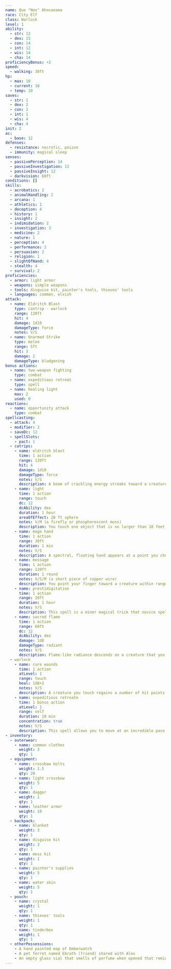 ```yaml
---
name: Que "Nox" Ahnvaeama
race: City Elf
class: Warlock
level: 1
ability:
  - str: 12
  - dex: 15
  - con: 14
  - int: 12
  - wis: 14
  - cha: 14
proficiencyBonus: +2
speed:
  - walking: 30ft
hp:
  - max: 10
  - current: 10
  - temp: 10
saves:
  - str: 1
  - dex: 2
  - con: 2
  - int: 1
  - wis: 4
  - cha: 4  
init: 2
ac:
  - base: 12
defenses:
  - resistance: necrotic, poison
  - immunity: magical sleep
senses:
  - passivePerception: 14
  - passiveInvestigation: 13
  - passiveInsight: 12  
  - darkvision: 60ft
conditions: []
skills:
  - acrobatics: 2
  - animalHandling: 2
  - arcana: 1
  - athletics: 1
  - deception: 4
  - history: 1
  - insight: 2
  - indimidation: 2
  - investigation: 3
  - medicine: 2
  - nature: 1
  - perception: 4
  - performance: 2
  - persuasion: 2
  - religion: 1
  - slightOfHand: 4    
  - stealth: 4
  - survival: 2
proficiencies:
  - armor: light armor
  - weapons: simple weapons
  - tools: disguise kit, painter's tools, thieves' tools
  - languages: common, elvish
attack:
  - name: Eldritch Blast
    type: cantrip - warlock
    range: 120ft
    hit: 4
    damage: 1d10
    damageType: force
    notes: V/S
  - name: Unarmed Strike
    type: melee
    range: 5ft
    hit: 3
    damage: 2
    damageType: bludgening
bonus actions:
  - name: two-weapon fighting
    type: combat
  - name: expeditious retreat
    type: spell
  - name: healing light
    max: 2
    used: 0
reactions:
  - name: opportunity attack
    type: combat            
spellcasting:
  - attack: 4
  - modifier: 2
  - saveDc: 12
  - spellSlots:
    - pact: 1
  - catrips:
    - name: eldritch blast
      time: 1 action
      range: 120ft
      hit: 4
      damage: 1d10
      damageType: force
      notes: V/S
      description: A beam of crackling energy streaks toward a creature within range. Make a ranged spell attack against the target. On a hit, the target takes 1d10 force damage. The spell creates more than one beam when you reach higher levels: two beams at 5th level, three beams at 11th level, and four beams at 17th level. You can direct the beams at the same target or at different ones. Make a separate attack roll for each beam.
    - name: light
      time: 1 action
      range: touch
      dc: 12
      dcAbility: dex
      duration: 1 hour
      areaOfEffect: 20 ft sphere
      notes: V/M (a firefly or phosphorescent moss)
      description: You touch one object that is no larger than 10 feet in any dimension. Until the spell ends, the object sheds bright light in a 20-foot radius and dim light for an additional 20 feet. The light can be colored as you like. Completely covering the object with something opaque blocks the light. The spell ends if you cast it again or dismiss it as an action. If you target an object held or worn by a hostile creature, that creature must succeed on a Dexterity saving throw to avoid the spell.
    - name: mage hand
      time: 1 action
      range: 30ft
      duration: 1 min
      notes: V/S   
      description: A spectral, floating hand appears at a point you choose within range. The hand lasts for the duration or until you dismiss it as an action. The hand vanishes if it is ever more than 30 feet away from you or if you cast this spell again. You can use your action to control the hand. You can use the hand to manipulate an object, open an unlocked door or container, stow or retrieve an item from an open container, or pour the contents out of a vial. You can move the hand up to 30 feet each time you use it. The hand can't attack, activate magic items, or carry more than 10 pounds.
    - name: message
      time: 1 action
      range: 120ft
      duration: 1 round
      notes: V/S/M (a short piece of copper wire) 
      description: You point your finger toward a creature within range and whisper a message. The target (and only the target) hears the message and can reply in a whisper that only you can hear. You can cast this spell through solid objects if you are familiar with the target and know it is beyond the barrier. Magical silence, 1 foot of stone, 1 inch of common metal, a thin sheet of lead, or 3 feet of wood blocks the spell. The spell doesn't have to follow a straight line and can travel freely around corners or through openings.
    - name: prestidigitation
      time: 1 action
      range: 10ft
      duration: 1 hour
      notes: V/S  
      description: This spell is a minor magical trick that novice spellcasters use for practice. You create one of the following magical effects within range 1. You create an instantaneous, harmless sensory effect, such as a shower of sparks, a puff of wind, faint musical notes, or an odd odor 2. You instantaneously light or snuff out a candle, a torch, or a small campfire. 3. You instantaneously clean or soil an object no larger than 1 cubic foot. 4. You chill, warm, or flavor up to 1 cubic foot of nonliving material for 1 hour. 5. You make a color, a small mark, or a symbol appear on an object or a surface for 1 hour. 6. You create a nonmagical trinket or an illusory image that can fit in your hand and that lasts until the end of your next turn. If you cast this spell multiple times, you can have up to three of its non-instantaneous effects active at a time, and you can dismiss such an effect as an action. 
    - name: sacred flame
      time: 1 action
      range: 60ft
      dc: 12
      dcAbility: dex
      damage: 1d8
      damageType: radiant
      notes: V/S  
      description: Flame-like radiance descends on a creature that you can see within range. The target must succeed on a Dexterity saving throw or take 1d8 radiant damage. The target gains no benefit from cover for this saving throw. The spell's damage increases by 1d8 when you reach 5th level (2d8), 11th level (3d8), and 17th level (4d8).
  - warlock
    - name: cure wounds
      time: 1 action
      atLevel: 1
      range: touch
      heal: 1d8+2
      notes: V/S 
      description: A creature you touch regains a number of hit points equal to 1d8 + your spellcasting ability modifier. This spell has no effect on undead or constructs. At Higher Levels. When you cast this spell using a spell slot of 2nd level or higher, the healing increases by 1d8 for each slot level above 1st.  
    - name: expeditious retreate
      time: 1 bonus action
      atLevel: 1
      range: self
      duration: 10 min
      concentration: true
      notes: V/S  
      description: This spell allows you to move at an incredible pace. When you cast this spell, and then as a bonus action on each of your turns until the spell ends, you can take the Dash action.
- inventory:
  - outerwear:
    - name: common clothes
      weight: 3
      qty: 1
  - equipment:
    - name: crossbow bolts
      weight: 1.5
      qty: 20
    - name: light crossbow
      weight: 5
      qty: 1
    - name: dagger
      weight: 1
      qty: 1
    - name: leather armor
      weight: 10
      qty: 1      
  - backpack:
    - name: blanket
      weight: 3
      qty: 1
    - name: disguise kit
      weight: 3
      qty: 1  
    - name: mess kit
      weight: 1
      qty: 1  
    - name: painter's supplies
      weight: 5
      qty: 1  
    - name: water skin
      weight: 5
      qty: 1  
  - pouch:
    - name: crystal
      weight: 1
      qty: 1   
    - name: thieves' tools
      weight: 1
      qty: 1   
    - name: tinderbox
      weight: 1
      qty: 1  
  - otherPossessions:
    - A hand painted map of Emberwatch 
    - A pet ferret named Ebrath (friend) shared with Alex
    - An empty glass vial that smells of perfume when opened that reminds Nox of his mother
---
```




